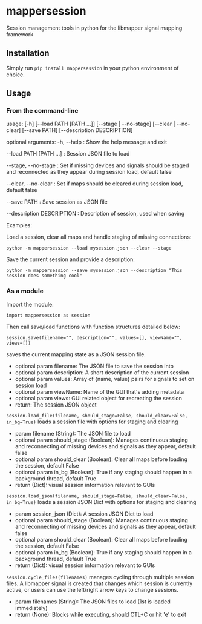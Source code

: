 # mappersession
 Session management tools in python for the libmapper signal mapping framework

## Installation

Simply run `pip install mappersession` in your python environment of choice.

## Usage

### From the command-line

usage: [-h] [--load PATH [PATH ...]] [--stage | --no-stage] [--clear | --no-clear]
                   [--save PATH] [--description DESCRIPTION]

optional arguments:
-h, --help : Show the help message and exit

--load PATH [PATH ...] : Session JSON file to load

--stage, --no-stage : Set if missing devices and signals should be staged and reconnected as they appear during session load, default false

--clear, --no-clear : Set if maps should be cleared during session load, default false

--save PATH : Save session as JSON file

--description DESCRIPTION : Description of session, used when saving

Examples:

Load a session, clear all maps and handle staging of missing connections:

`python -m mappersession --load mysession.json --clear --stage`

Save the current session and provide a description:

`python -m mappersession --save mysession.json --description "This session does something cool"`

### As a module

Import the module:

`import mappersession as session`

Then call save/load functions with function structures detailed below:

`session.save(filename="", description="", values=[], viewName="", views=[])`

saves the current mapping state as a JSON session file.    
- optional param filename: The JSON file to save the session into 
- optional param description: A short description of the current session
- optional param values: Array of {name, value} pairs for signals to set on session load
- optional param viewName: Name of the GUI that's adding metadata
- optional param views: GUI related object for recreating the session
- return: The session JSON object

`session.load_file(filename, should_stage=False, should_clear=False, in_bg=True)`
loads a session file with options for staging and clearing
- param filename (String): The JSON file to load
- optional param should_stage (Boolean): Manages continuous staging and reconnecting of missing devices and signals as they appear, default false
- optional param should_clear (Boolean): Clear all maps before loading the session, default False
- optional param in_bg (Boolean): True if any staging should happen in a background thread, default True 
- return (Dict): visual session information relevant to GUIs

`session.load_json(filename, should_stage=False, should_clear=False, in_bg=True)`
loads a session JSON Dict with options for staging and clearing
- param session_json (Dict): A session JSON Dict to load
- optional param should_stage (Boolean): Manages continuous staging and reconnecting of missing devices and signals as they appear, default false
- optional param should_clear (Boolean): Clear all maps before loading the session, default False
- optional param in_bg (Boolean): True if any staging should happen in a background thread, default True 
- return (Dict): visual session information relevant to GUIs

`session.cycle_files(filenames)`
manages cycling through multiple session files. A libmapper signal is created
that changes which session is currently active, or users can use the left/right
arrow keys to change sessions.
- param filenames (String): The JSON files to load (1st is loaded immediately)
- return (None): Blocks while executing, should CTL+C or hit 'e' to exit
